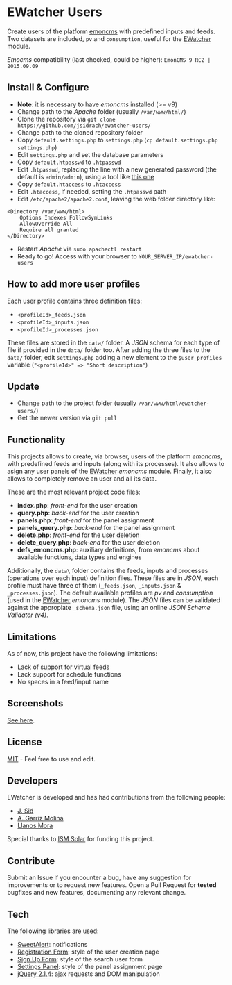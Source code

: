 # EWatcher Users

Create users of the platform [emoncms](https://github.com/emoncms/emoncms/) with predefined inputs and feeds.
Two datasets are included, `pv` and `consumption`, useful for the [EWatcher](https://github.com/jsidrach/ewatcher) module.

*Emocms* compatibility (last checked, could be higher): `EmonCMS 9 RC2 | 2015.09.09`

Install & Configure
-------------------
* **Note**: it is necessary to have *emoncms* installed (>= v9)
* Change path to the *Apache* folder (usually `/var/www/html/`)
* Clone the repository via `git clone https://github.com/jsidrach/ewatcher-users/`
* Change path to the cloned repository folder
* Copy `default.settings.php` to `settings.php` (`cp default.settings.php settings.php`)
* Edit `settings.php` and set the database parameters
* Copy `default.htpasswd` to `.htpasswd`
* Edit `.htpasswd`, replacing the line with a new generated password (the default is `admin/admin`), using a tool like [this one](http://www.htaccesstools.com/htpasswd-generator/)
* Copy `default.htaccess` to `.htaccess`
* Edit `.htaccess`, if needed, setting the `.htpasswd` path
* Edit `/etc/apache2/apache2.conf`, leaving the web folder directory like:

~~~~
<Directory /var/www/html>
    Options Indexes FollowSymLinks
    AllowOverride All
    Require all granted
</Directory>
~~~~

* Restart *Apache* via `sudo apachectl restart`
* Ready to go! Access with your browser to `YOUR_SERVER_IP/ewatcher-users`

How to add more user profiles
-----------------------------
Each user profile contains three definition files:

* `<profileId>_feeds.json`
* `<profileId>_inputs.json`
* `<profileId>_processes.json`

These files are stored in the `data/` folder.
A *JSON* schema for each type of file if provided in the `data/` folder too.
After adding the three files to the `data/` folder, edit `settings.php` adding a new element to the `$user_profiles` variable (`"<profileId>" => "Short description"`)

Update
------
* Change path to the project folder (usually `/var/www/html/ewatcher-users/`)
* Get the newer version via `git pull`

Functionality
-------------
This projects allows to create, via browser, users of the platform *emoncms*, with predefined feeds and inputs (along with its processes).
It also allows to asign any user panels of the [EWatcher](https://github.com/jsidrach/ewatcher) *emoncms* module.
Finally, it also allows to completely remove an user and all its data.

These are the most relevant project code files:

* **index.php**: *front-end* for the user creation
* **query.php**: *back-end* for the user creation
* **panels.php**: *front-end* for the panel assignment
* **panels_query.php**: *back-end* for the panel assignment
* **delete.php**: *front-end* for the user deletion
* **delete_query.php**: *back-end* for the user deletion
* **defs_emoncms.php**: auxiliary definitions, from *emoncms* about available functions, data types and engines

Additionally, the `data\` folder contains the feeds, inputs and processes (operations over each input) definition files.
These files are in *JSON*, each profile must have three of them (`_feeds.json`, `_inputs.json` & `_processes.json`).
The default available profiles are *pv* and *consumption* (used in the [EWatcher](https://github.com/jsidrach/ewatcher) *emoncms* module).
The *JSON* files can be validated against the appropiate `_schema.json` file, using an online *JSON Scheme Validator (v4)*.

Limitations
-----------
As of now, this project have the following limitations:

* Lack of support for virtual feeds
* Lack support for schedule functions
* No spaces in a feed/input name

Screenshots
-----------
[See here](screenshots/).

License
-------
[MIT](LICENSE) - Feel free to use and edit.

Developers
----------
EWatcher is developed and has had contributions from the following people:

* [J. Sid](https://github.com/jsidrach)
* [A. Garriz Molina](alejandro.garrizmolina@gmail.com)
* [Llanos Mora](https://sites.google.com/site/llanosmora/home)

Special thanks to [ISM Solar](http://www.ismsolar.com/) for funding this project.

Contribute
----------
Submit an Issue if you encounter a bug, have any suggestion for improvements or to request new features.
Open a Pull Request for **tested** bugfixes and new features, documenting any relevant change.

Tech
----
The following libraries are used:

* [SweetAlert](http://t4t5.github.io/sweetalert/): notifications
* [Registration Form](http://www.cssflow.com/snippets/registration-form): style of the user creation page
* [Sign Up Form](http://www.cssflow.com/snippets/sign-up-form): style of the search user form
* [Settings Panel](http://www.cssflow.com/snippets/settings-panel): style of the panel assignment page
* [jQuery 2.1.4](https://jquery.com): ajax requests and DOM manipulation
